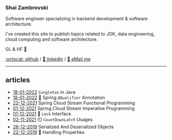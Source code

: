 ### Shai Zambrovski 
Software engineer specializing in backend development & software architecture.

I've created this site to publish topics related to JDK, data engineering, cloud computing and software architecture.

GL & HF 🚀

[:octocat: github](https://github.com/shaikezam/) / [:dolls: linkedin](https://www.linkedin.com/in/shai-zambrovski-112505a5/) / [:email: eMail me](mailto:shaike.zam@gmail.com)

------------
## articles
- [18-01-2022](article/java_singleton "Singleton in Java") `Singleton` in Java
- [18-01-2022](article/spring_qualifier "Spring @Qualifier Annotation") :flashlight: Spring `@Qualifier` Annotation
- [22-12-2021](article/spring_cloud_stream_functional "Spring Cloud Stream Functional Programming") Spring Cloud Stream Functional Programming
- [01-12-2021](article/spring_cloud_stream_imperative "Spring Cloud Stream Imperative Programming") Spring Cloud Stream Imperative Programming
- [01-12-2021](article/lock "Lock Interface") :key: `Lock` Interface
- [02-11-2021](article/countdownlatch "CountDownLatch usages") :timer_clock: `CountDownLatch` Usages
- [26-12-2019](article/serialized_and_deserialized_objects "Serialized And Deserialized Objects") Serialized And Deserialized Objects
- [22-12-2019](article/handling_properties "Handling Properties") :briefcase: Handling Properties
